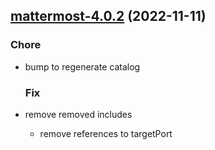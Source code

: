 

## [mattermost-4.0.2](https://github.com/truecharts/charts/compare/mattermost-4.0.0...mattermost-4.0.2) (2022-11-11)

### Chore

- bump to regenerate catalog
  
  ### Fix

- remove removed includes
  - remove references to targetPort
  
  